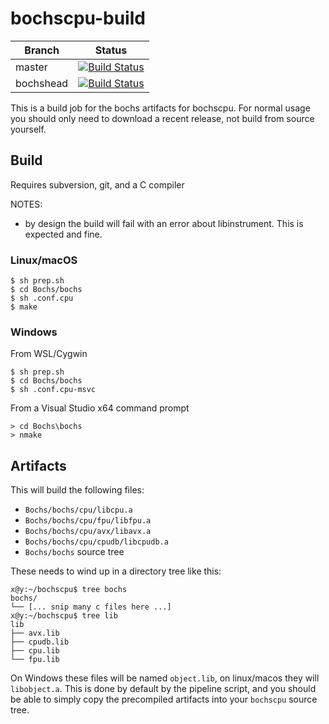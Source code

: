 # bochscpu-build

|Branch|Status|
|------|------|
|master|[![Build Status](https://dev.azure.com/yrp604/bochscpu-build/_apis/build/status/yrp604.bochscpu-build?branchName=master)](https://dev.azure.com/yrp604/bochscpu-build/_build/latest?definitionId=2&branchName=master)|
|bochshead|[![Build Status](https://dev.azure.com/yrp604/bochscpu-build/_apis/build/status/yrp604.bochscpu-build?branchName=bochshead)](https://dev.azure.com/yrp604/bochscpu-build/_build/latest?definitionId=2&branchName=bochshead)|


This is a build job for the bochs artifacts for bochscpu. For normal usage you
should only need to download a recent release, not build from source yourself.

## Build

Requires subversion, git, and a C compiler

NOTES:
- by design the build will fail with an error about libinstrument. This is
expected and fine.

### Linux/macOS

```
$ sh prep.sh
$ cd Bochs/bochs
$ sh .conf.cpu
$ make
```

### Windows

From WSL/Cygwin

```
$ sh prep.sh
$ cd Bochs/bochs
$ sh .conf.cpu-msvc
```

From a Visual Studio x64 command prompt
```
> cd Bochs\bochs
> nmake
```

## Artifacts

This will build the following files:
- `Bochs/bochs/cpu/libcpu.a`
- `Bochs/bochs/cpu/fpu/libfpu.a`
- `Bochs/bochs/cpu/avx/libavx.a`
- `Bochs/bochs/cpu/cpudb/libcpudb.a`
- `Bochs/bochs` source tree

These needs to wind up in a directory tree like this:
```
x@y:~/bochscpu$ tree bochs
bochs/
└── [... snip many c files here ...]
x@y:~/bochscpu$ tree lib
lib
├── avx.lib
├── cpudb.lib
├── cpu.lib
└── fpu.lib
```

On Windows these files will be named `object.lib`, on linux/macos they will
`libobject.a`. This is done by default by the pipeline script, and you should
be able to simply copy the precompiled artifacts into your `bochscpu` source
tree.
